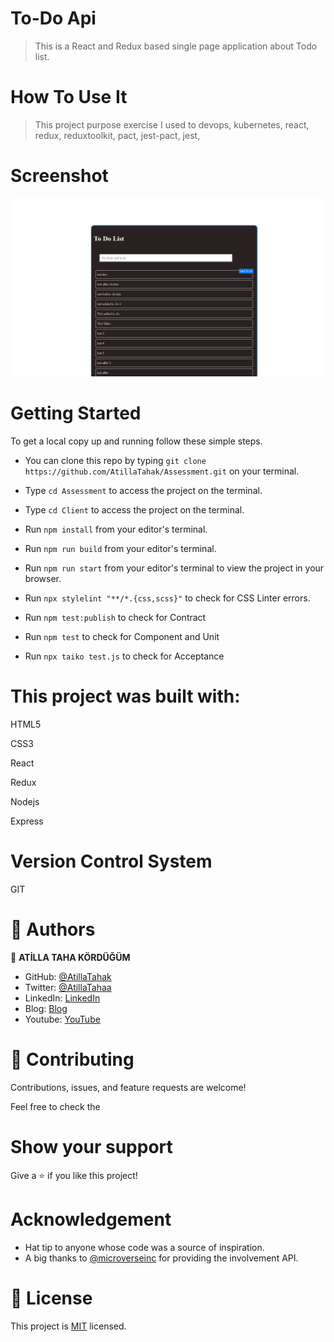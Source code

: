 # To-Do Api

> This is a React and Redux based single page application about Todo list.  
# How To Use It
> This project purpose exercise 
> I used to devops, kubernetes, react, redux, reduxtoolkit, pact, jest-pact, jest, 



# Screenshot

![Image of the desktop view](screenshot.png)

# Getting Started

To get a local copy up and running follow these simple steps.

- You can clone this repo by typing `git clone https://github.com/AtillaTahak/Assessment.git` on your terminal.

- Type `cd Assessment` to access the project on the terminal.

- Type `cd Client` to access the project on the terminal.

- Run `npm install` from your editor's terminal.

- Run `npm run build` from your editor's terminal.

- Run `npm run start` from your editor's terminal to view the project in your browser.

- Run `npx stylelint "**/*.{css,scss}"` to check for CSS Linter errors.

- Run `npm test:publish` to check for Contract

- Run `npm test` to check for Component and Unit

- Run `npx taiko test.js` to check for Acceptance


# This project was built with:

HTML5

CSS3

React

Redux

Nodejs

Express


# Version Control System

GIT


# 👤 Authors


👤 **ATİLLA TAHA KÖRDÜĞÜM**

- GitHub: [@AtillaTahak](https://github.com/AtillaTahak)
- Twitter: [@AtillaTahaa](https://twitter.com/AtillaTahaa)
- LinkedIn: [LinkedIn](https://www.linkedin.com/in/atilla-taha-kördüğüm-a93702186/)
- Blog: [Blog](atillataha.blogspot.com)
- Youtube: [YouTube](https://www.youtube.com/channel/UCmoD0x4Z9vdG2PCsI5p8FYg)


# 🤝 Contributing

Contributions, issues, and feature requests are welcome!

Feel free to check the

# Show your support

Give a ⭐️ if you like this project!

# Acknowledgement
- Hat tip to anyone whose code was a source of inspiration.
- A big thanks to [@microverseinc](https://github.com/microverseinc) for providing the involvement API.

# 📝 License

This project is [MIT](./MIT.md) licensed.
